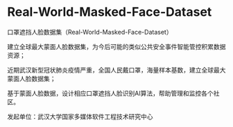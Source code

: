 # Real-World-Masked-Face-Dataset

口罩遮挡人脸数据集（Real-World-Masked-Face-Dataset）

建立全球最大蒙面人脸数据集，为今后可能的类似公共安全事件智能管控积累数据资源；

近期武汉新型冠状肺炎疫情严重，全国人民戴口罩，海量样本基数，建立全球最大蒙面人脸数据集；

基于蒙面人脸数据，设计相应口罩遮挡人脸识别AI算法，帮助管理和监控各个社区。


发起单位：武汉大学国家多媒体软件工程技术研究中心 


